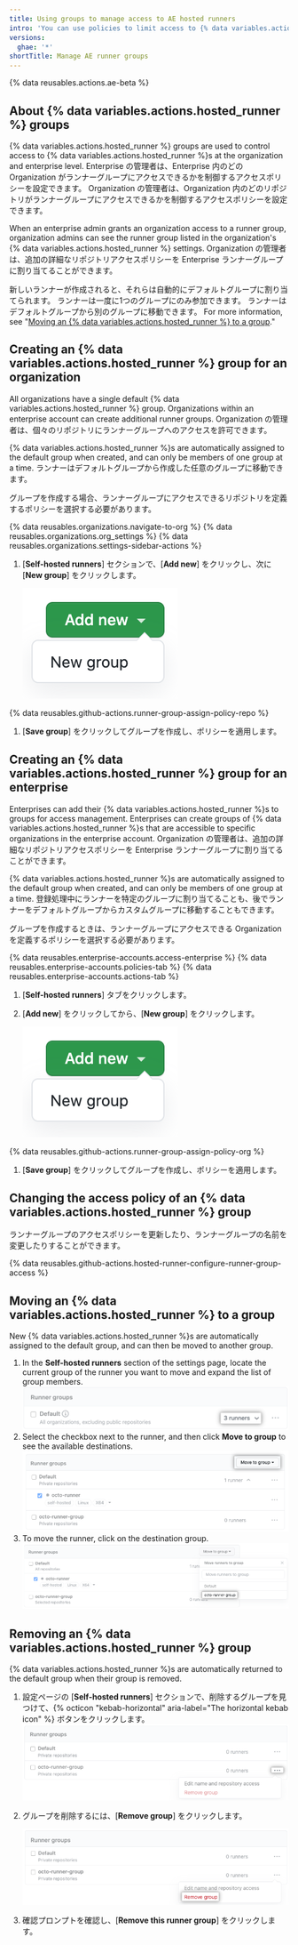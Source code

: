 ```yaml
---
title: Using groups to manage access to AE hosted runners
intro: 'You can use policies to limit access to {% data variables.actions.hosted_runner %}s that have been added to an organization or enterprise.'
versions:
  ghae: '*'
shortTitle: Manage AE runner groups
---
```


{% data reusables.actions.ae-beta %}

## About {% data variables.actions.hosted_runner %} groups

{% data variables.actions.hosted_runner %} groups are used to control access to {% data variables.actions.hosted_runner %}s at the organization and enterprise level. Enterprise の管理者は、Enterprise 内のどの Organization がランナーグループにアクセスできるかを制御するアクセスポリシーを設定できます。 Organization の管理者は、Organization 内のどのリポジトリがランナーグループにアクセスできるかを制御するアクセスポリシーを設定できます。

When an enterprise admin grants an organization access to a runner group, organization admins can see the runner group listed in the organization's {% data variables.actions.hosted_runner %} settings. Organization の管理者は、追加の詳細なリポジトリアクセスポリシーを Enterprise ランナーグループに割り当てることができます。

新しいランナーが作成されると、それらは自動的にデフォルトグループに割り当てられます。 ランナーは一度に1つのグループにのみ参加できます。 ランナーはデフォルトグループから別のグループに移動できます。 For more information, see "[Moving an {% data variables.actions.hosted_runner %} to a group](#moving-an-ae-hosted-runner-to-a-group)."

## Creating an {% data variables.actions.hosted_runner %} group for an organization

All organizations have a single default {% data variables.actions.hosted_runner %} group. Organizations within an enterprise account can create additional runner groups. Organization の管理者は、個々のリポジトリにランナーグループへのアクセスを許可できます。

{% data variables.actions.hosted_runner %}s are automatically assigned to the default group when created, and can only be members of one group at a time. ランナーはデフォルトグループから作成した任意のグループに移動できます。

グループを作成する場合、ランナーグループにアクセスできるリポジトリを定義するポリシーを選択する必要があります。

{% data reusables.organizations.navigate-to-org %}
{% data reusables.organizations.org_settings %}
{% data reusables.organizations.settings-sidebar-actions %}
1. [**Self-hosted runners**] セクションで、[**Add new**] をクリックし、次に [**New group**] をクリックします。

    ![新しいランナーを追加](/assets/images/help/settings/actions-hosted-runner-add-new-group.png)

 {% data reusables.github-actions.runner-group-assign-policy-repo %}
1. [**Save group**] をクリックしてグループを作成し、ポリシーを適用します。

## Creating an {% data variables.actions.hosted_runner %} group for an enterprise

Enterprises can add their {% data variables.actions.hosted_runner %}s to groups for access management. Enterprises can create groups of {% data variables.actions.hosted_runner %}s that are accessible to specific organizations in the enterprise account. Organization の管理者は、追加の詳細なリポジトリアクセスポリシーを Enterprise ランナーグループに割り当てることができます。

{% data variables.actions.hosted_runner %}s are automatically assigned to the default group when created, and can only be members of one group at a time. 登録処理中にランナーを特定のグループに割り当てることも、後でランナーをデフォルトグループからカスタムグループに移動することもできます。

グループを作成するときは、ランナーグループにアクセスできる Organization を定義するポリシーを選択する必要があります。

{% data reusables.enterprise-accounts.access-enterprise %}
{% data reusables.enterprise-accounts.policies-tab %}
{% data reusables.enterprise-accounts.actions-tab %}
1. [**Self-hosted runners**] タブをクリックします。
1. [**Add new**] をクリックしてから、[**New group**] をクリックします。

    ![新しいランナーを追加](/assets/images/help/settings/actions-hosted-runner-add-new-group.png)

 {% data reusables.github-actions.runner-group-assign-policy-org %}

1. [**Save group**] をクリックしてグループを作成し、ポリシーを適用します。

## Changing the access policy of an {% data variables.actions.hosted_runner %} group

ランナーグループのアクセスポリシーを更新したり、ランナーグループの名前を変更したりすることができます。

{% data reusables.github-actions.hosted-runner-configure-runner-group-access %}

## Moving an {% data variables.actions.hosted_runner %} to a group

New {% data variables.actions.hosted_runner %}s are automatically assigned to the default group, and can then be moved to another group.

1. In the **Self-hosted runners** section of the settings page, locate the current group of the runner you want to move and expand the list of group members. ![ランナーグループのメンバーを表示](/assets/images/help/settings/actions-hosted-runner-group-members.png)
1. Select the checkbox next to the runner, and then click **Move to group** to see the available destinations. ![ランナーグループのメンバーを移動](/assets/images/help/settings/actions-hosted-runner-group-member-move.png)
1. To move the runner, click on the destination group. ![ランナーグループのメンバーを移動](/assets/images/help/settings/actions-hosted-runner-group-member-move-destination.png)

## Removing an {% data variables.actions.hosted_runner %} group

{% data variables.actions.hosted_runner %}s are automatically returned to the default group when their group is removed.

1. 設定ページの [**Self-hosted runners**] セクションで、削除するグループを見つけて、{% octicon "kebab-horizontal" aria-label="The horizontal kebab icon" %} ボタンをクリックします。 ![ランナーグループの設定を表示](/assets/images/help/settings/actions-hosted-runner-group-kebab.png)

1. グループを削除するには、[**Remove group**] をクリックします。

    ![ランナーグループの設定を表示](/assets/images/help/settings/actions-hosted-runner-group-remove.png)

1. 確認プロンプトを確認し、[**Remove this runner group**] をクリックします。
